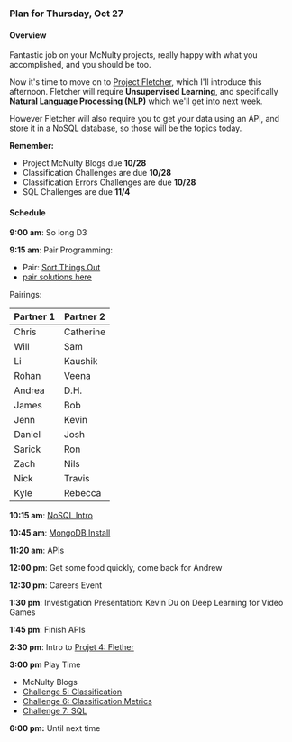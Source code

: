 ### Plan for Thursday, Oct 27

#### Overview
Fantastic job on your McNulty projects, really happy with what you accomplished, and you should be too.

Now it's time to move on to [Project Fletcher](/projects/04-fletcher), which I'll introduce this afternoon.  Fletcher will require **Unsupervised Learning**, and specifically **Natural Language Processing (NLP)** which we'll get into next week.  

However Fletcher will also require you to get your data using an API, and store it in a NoSQL database, so those will be the topics today.

**Remember:**
* Project McNulty Blogs due **10/28**
* Classification Challenges are due **10/28**
* Classification Errors Challenges are due **10/28**
* SQL Challenges are due **11/4**

#### Schedule

**9:00 am**: So long D3

**9:15 am**: Pair Programming:  
  * Pair: [Sort Things Out](pair-sortsortsort.md)   
  * [pair solutions here](pair-sortsortsort.ipynb)

Pairings:  

| Partner 1 | Partner 2 |
|------|-----|
| Chris | Catherine |
| Will | Sam |
| Li | Kaushik |
| Rohan | Veena |
| Andrea | D.H. |
| James | Bob |
| Jenn | Kevin |
| Daniel | Josh |
| Sarick | Ron |
| Zach | Nils |
| Nick | Travis |
| Kyle | Rebecca |

**10:15 am**: [NoSQL Intro](NoSQL_and_MongoDB.pdf)

**10:45 am**: [MongoDB Install](mongodb_install.md)

**11:20 am**: APIs

**12:00 pm**: Get some food quickly, come back for Andrew

**12:30 pm**: Careers Event

**1:30 pm**: Investigation Presentation: Kevin Du on Deep Learning for Video Games

**1:45 pm**: Finish APIs

**2:30 pm**: Intro to [Projet 4: Flether](/projects/04-fletcher)

**3:00 pm** Play Time  
* McNulty Blogs
* [Challenge 5: Classification](/challenges/05-classification)
* [Challenge 6: Classification Metrics](/challenges/06-classification_metrics)
* [Challenge 7: SQL](/challenges/07-sql)

**6:00 pm:** Until next time 
